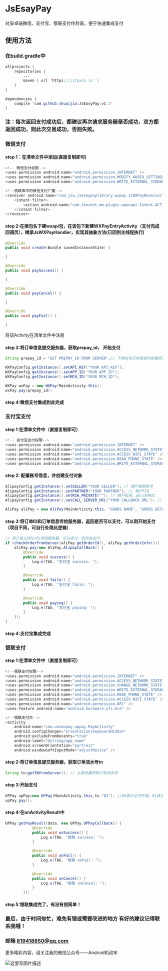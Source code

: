 
# JsEsayPay

对安卓端微信、支付宝、银联支付作封装，便于快速集成支付

## 使用方法

### 在build.gradle中

```java
allprojects {
	repositories {
		...
		maven { url 'https://jitpack.io' }
	}
}

dependencies {
	compile 'com.github.shuaijia:JsEasyPay:v1.1'
}
```

### 注：每次返回支付成功后，都建议再次请求服务器是否成功，双方都返回成功，则此次交易成功，否则失败。

### 微信支付

#### step 1：在清单文件中添加(直接复制即可)

```java
<!-- 微信支付权限-->
<uses-permission android:name="android.permission.INTERNET" />
<uses-permission android:name="android.permission.MODIFY_AUDIO_SETTINGS" />
<uses-permission android:name="android.permission.WRITE_EXTERNAL_STORAGE" />

<!--依赖库中的微信支付广播-->
<receiver android:name="com.jia.jsesaypaylibrary.wxpay.JsWXPayReceiver">
	<intent-filter>
		<action android:name="com.tencent.mm.plugin.openapi.Intent.ACTION_REFRESH_WXAPP" />
	</intent-filter>
</receiver>
```

#### step 2:在根包名下建wxapi包，在该包下新建WXPayEntryActivity（支付完成回调页），继承JsWXPayHandler，实现其抽象方法(已回到主线程执行)

```java
@Override
public void create(Bundle savedInstanceState) {

}

@Override
public void paySuccess() {

}

@Override
public void payCancel() {

}

@Override
public void payFail() {

}
```

将该Activity在清单文件中注册

#### step 3:将订单信息提交服务器，获取prepay_id， 开始支付

```java
String prepay_id = "GET PREPAY_ID FROM SERVER";// 下单后将订单信息传给服务器，以获取prepay_id

WXPayConfig.getInstance().setAPI_KEY("YOUR API_KEY");
WXPayConfig.getInstance().setAPP_ID("YOUR APP_ID");
WXPayConfig.getInstance().setMCH_ID("YOUR MCH_ID");

WXPay wxPay = new WXPay(MainActivity.this);
wxPay.pay(prepay_id);
```

#### step 4:微信支付集成到此完成

### 支付宝支付

#### step 1:在清单文件中（直接复制即可）

```java
<!-- 支付宝支付权限-->
<uses-permission android:name="android.permission.INTERNET" />
<uses-permission android:name="android.permission.ACCESS_NETWORK_STATE" />
<uses-permission android:name="android.permission.ACCESS_WIFI_STATE" />
<uses-permission android:name="android.permission.READ_PHONE_STATE" />
<uses-permission android:name="android.permission.WRITE_EXTERNAL_STORAGE" />
```

#### step 2: 配置账号信息，并创建支付对象

```java
AlipayConfig.getInstance().setSELLER("YOUR SELLER"); // 商户收款账号
AlipayConfig.getInstance().setPARTNER("YOUR PARTNER"); // 商户PID
AlipayConfig.getInstance().setRSA_PRIVATE(""); // 商户私钥，pkcs8格式
AlipayConfig.getInstance().setCALL_SERVER_URL("YOUR CALLBACK URL"); // 支付宝请求服务器回调页

AliPay aliPay = new AliPay(MainActivity.this, "GOODS NAME", "GOODS DETAIL", "PRICE");
```

#### step 3:将订单ID和订单信息传给服务器，返回是否可以支付，可以则开始支付（项目不同，可自行处理此逻辑）

```java
// 将订单id和info传给服务器，可以支付，则开始支付
if (checkOrderFromServer(aliPay.getOrderId(), aliPay.getOrderInfo())) {
	aliPay.pay(new AliPay.AlipayCallBack() {
		@Override
		public void success() {
			Log.e(TAG, "支付宝 success: ");
		}

		@Override
		public void faile() {
			Log.e(TAG, "支付宝 faile: ");
		}

		@Override
		public void paying() {
			Log.e(TAG, "支付宝 paying: ");
		}
	});
}
```
#### step 4:支付宝集成完成

### 银联支付

#### step 1:在清单文件中（直接复制即可）

```java
<!--银联支付权限-->
<uses-permission android:name="android.permission.INTERNET" />
<uses-permission android:name="android.permission.ACCESS_NETWORK_STATE" />
<uses-permission android:name="android.permission.CHANGE_NETWORK_STATE" />
<uses-permission android:name="android.permission.WRITE_EXTERNAL_STORAGE" />
<uses-permission android:name="android.permission.READ_PHONE_STATE" />
<uses-permission android:name="android.permission.ACCESS_WIFI_STATE" />
<uses-permission android:name="android.permission.NFC" />
<uses-feature android:name="android.hardware.nfc.hce" />

<!--银联支付页-->
<activity
	android:name="com.unionpay.uppay.PayActivity"
	android:configChanges="orientation|keyboardHidden"
	android:excludeFromRecents="true"
	android:label="@string/app_name"
	android:screenOrientation="portrait"
	android:windowSoftInputMode="adjustResize" />
```
#### step 2:将订单信息提交服务器，获取订单流水号tn
```java
String tn=getTNfromServer(); // 从服务器获取订单流水号
```
#### step 3:开始支付
```java
UPPay upPay=new UPPay(MainActivity.this,tn,"01"); //00表示正式环境，01表示测试环境
upPay.pay();
```
#### step 4:在onActivityResult中
```java
UPPay.getPayResult(data, new UPPay.UPPayCallback() {
            @Override
            public void onSuccess() {
                Log.e(TAG, "银联 success: ");
            }

            @Override
            public void onFail() {
                Log.e(TAG, "银联 onFail: ");
            }

            @Override
            public void onCancel() {
                Log.e(TAG, "银联 onCancel: ");
            }
        });
```
#### step 5:银联集成完了，有没有很简单！
### 最后，由于时间匆忙，难免有错或需要改进的地方 有好的建议记得联系我哦！
### 邮箱 819418850@qq.com

更多精彩内容，请关注我的微信公众号——Android机动车

![这里写图片描述](http://img.blog.csdn.net/20180110155733884?watermark/2/text/aHR0cDovL2Jsb2cuY3Nkbi5uZXQvamlhc2h1YWk5NA==/font/5a6L5L2T/fontsize/400/fill/I0JBQkFCMA==/dissolve/70/gravity/SouthEast)	
